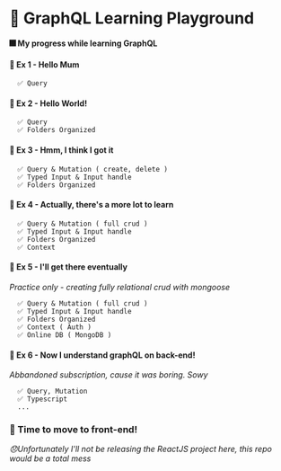 # 🎇 GraphQL Learning Playground
**🎆 My progress while learning GraphQL**

#### 🥚 Ex 1 - Hello Mum 
```null
  ✅ Query
```

#### 🐣 Ex 2 - Hello World!
```null
  ✅ Query
  ✅ Folders Organized
```

#### 🐣 Ex 3 - Hmm, I think I got it
```null
  ✅ Query & Mutation ( create, delete )
  ✅ Typed Input & Input handle
  ✅ Folders Organized
```

#### 🐤 Ex 4 - Actually, there's a more lot to learn
```null
  ✅ Query & Mutation ( full crud )
  ✅ Typed Input & Input handle
  ✅ Folders Organized
  ✅ Context 
```

#### 🐥 Ex 5 - I'll get there eventually
*Practice only - creating fully relational crud with mongoose* 
```null
  ✅ Query & Mutation ( full crud )
  ✅ Typed Input & Input handle
  ✅ Folders Organized
  ✅ Context ( Auth )
  ✅ Online DB ( MongoDB )
```

#### 🐔 Ex 6 - Now I understand graphQL on back-end!
*Abbandoned subscription, cause it was boring. Sowy*
```null
  ✅ Query, Mutation
  ✅ Typescript
  ...
```


### 🤩 Time to move to front-end! 
*😞Unfortunately I'll not be releasing the ReactJS project here, this repo would be a total mess*

